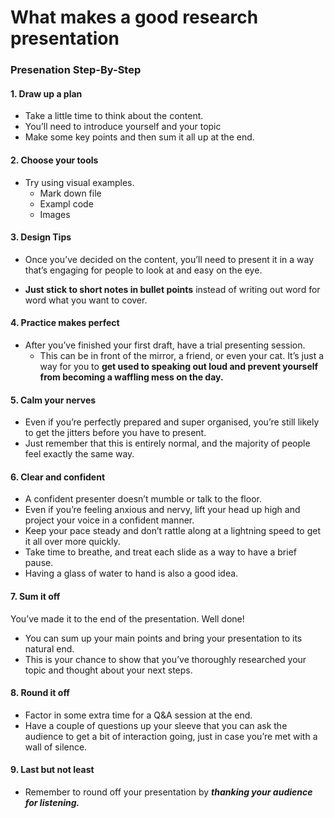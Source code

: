 # What makes a good research presentation

### Presenation Step-By-Step

#### 1. Draw up a plan
+ Take a little time to think about the content. 
+ You’ll need to introduce yourself and your topic 
+ Make some key points and then sum it all up at the end.

#### 2. Choose your tools
+ Try using visual examples.
  + Mark down file
  +  Exampl code
  +  Images

#### 3. Design Tips
+ Once you’ve decided on the content, you’ll need to present it in a way that’s engaging for people to look at and easy on the eye.

+ **Just stick to short notes in bullet points** instead of writing out word for word what you want to cover.


#### 4. Practice makes perfect
+ After you’ve finished your first draft, have a trial presenting session. 
  + This can be in front of the mirror, a friend, or even your cat. 
    It’s just a way for you to **get used to speaking out loud and prevent yourself from becoming a waffling mess on the day.**


#### 5. Calm your nerves
+ Even if you’re perfectly prepared and super organised, you’re still likely to get the jitters before you have to present.
+ Just remember that this is entirely normal, and the majority of people feel exactly the same way.

#### 6. Clear and confident
+ A confident presenter doesn’t mumble or talk to the floor.
+ Even if you’re feeling anxious and nervy, lift your head up high and project your voice in a confident manner.
+ Keep your pace steady and don’t rattle along at a lightning speed to get it all over more quickly.
+ Take time to breathe, and treat each slide as a way to have a brief pause. 
+ Having a glass of water to hand is also a good idea.

#### 7. Sum it off
You’ve made it to the end of the presentation. Well done! 

+ You can sum up your main points and bring your presentation to its natural end. 
+ This is your chance to show that you’ve thoroughly researched your topic and thought about your next steps.

#### 8. Round it off
+ Factor in some extra time for a Q&amp;A session at the end.
+  Have a couple of questions up your sleeve that you can ask the audience to get a bit of interaction going, just in case you’re met with a wall of silence.

#### 9. Last but not least 
+ Remember to round off your presentation by ***thanking your audience for listening.*** 

